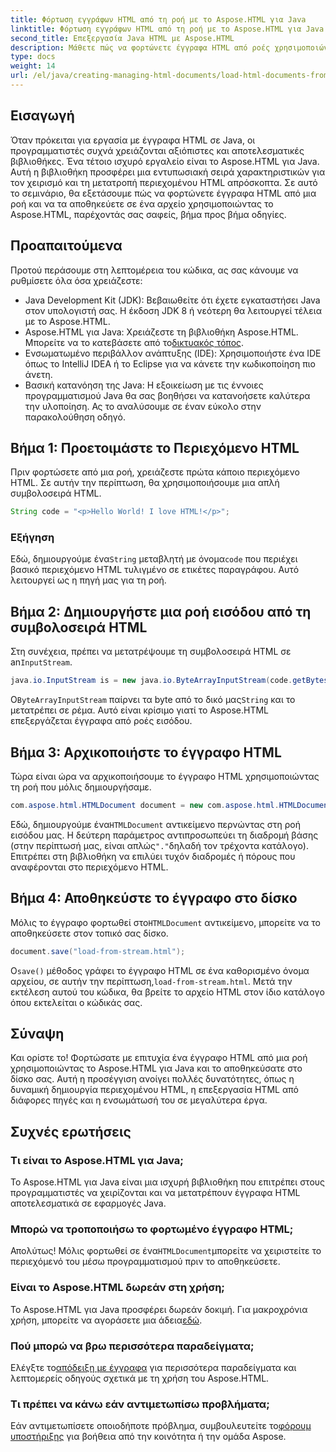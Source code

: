 ```yaml
---
title: Φόρτωση εγγράφων HTML από τη ροή με το Aspose.HTML για Java
linktitle: Φόρτωση εγγράφων HTML από τη ροή με το Aspose.HTML για Java
second_title: Επεξεργασία Java HTML με Aspose.HTML
description: Μάθετε πώς να φορτώνετε έγγραφα HTML από ροές χρησιμοποιώντας το Aspose.HTML για Java. Αυτός ο οδηγός παρέχει έναν οδηγό βήμα προς βήμα για απρόσκοπτη επεξεργασία HTML.
type: docs
weight: 14
url: /el/java/creating-managing-html-documents/load-html-documents-from-stream/
---
```

## Εισαγωγή
Όταν πρόκειται για εργασία με έγγραφα HTML σε Java, οι προγραμματιστές συχνά χρειάζονται αξιόπιστες και αποτελεσματικές βιβλιοθήκες. Ένα τέτοιο ισχυρό εργαλείο είναι το Aspose.HTML για Java. Αυτή η βιβλιοθήκη προσφέρει μια εντυπωσιακή σειρά χαρακτηριστικών για τον χειρισμό και τη μετατροπή περιεχομένου HTML απρόσκοπτα. Σε αυτό το σεμινάριο, θα εξετάσουμε πώς να φορτώνετε έγγραφα HTML από μια ροή και να τα αποθηκεύετε σε ένα αρχείο χρησιμοποιώντας το Aspose.HTML, παρέχοντάς σας σαφείς, βήμα προς βήμα οδηγίες.
## Προαπαιτούμενα
Προτού περάσουμε στη λεπτομέρεια του κώδικα, ας σας κάνουμε να ρυθμίσετε όλα όσα χρειάζεστε:
- Java Development Kit (JDK): Βεβαιωθείτε ότι έχετε εγκαταστήσει Java στον υπολογιστή σας. Η έκδοση JDK 8 ή νεότερη θα λειτουργεί τέλεια με το Aspose.HTML.
-  Aspose.HTML για Java: Χρειάζεστε τη βιβλιοθήκη Aspose.HTML. Μπορείτε να το κατεβάσετε από το[δικτυακός τόπος](https://releases.aspose.com/html/java/).
- Ενσωματωμένο περιβάλλον ανάπτυξης (IDE): Χρησιμοποιήστε ένα IDE όπως το IntelliJ IDEA ή το Eclipse για να κάνετε την κωδικοποίηση πιο άνετη. 
- Βασική κατανόηση της Java: Η εξοικείωση με τις έννοιες προγραμματισμού Java θα σας βοηθήσει να κατανοήσετε καλύτερα την υλοποίηση.
Ας το αναλύσουμε σε έναν εύκολο στην παρακολούθηση οδηγό.
## Βήμα 1: Προετοιμάστε το Περιεχόμενο HTML
Πριν φορτώσετε από μια ροή, χρειάζεστε πρώτα κάποιο περιεχόμενο HTML. Σε αυτήν την περίπτωση, θα χρησιμοποιήσουμε μια απλή συμβολοσειρά HTML.
```java
String code = "<p>Hello World! I love HTML!</p>";
```
### Εξήγηση
 Εδώ, δημιουργούμε ένα`String` μεταβλητή με όνομα`code` που περιέχει βασικό περιεχόμενο HTML τυλιγμένο σε ετικέτες παραγράφου. Αυτό λειτουργεί ως η πηγή μας για τη ροή.
## Βήμα 2: Δημιουργήστε μια ροή εισόδου από τη συμβολοσειρά HTML
 Στη συνέχεια, πρέπει να μετατρέψουμε τη συμβολοσειρά HTML σε an`InputStream`.
```java
java.io.InputStream is = new java.io.ByteArrayInputStream(code.getBytes());
```

 Ο`ByteArrayInputStream` παίρνει τα byte από το δικό μας`String` και το μετατρέπει σε ρέμα. Αυτό είναι κρίσιμο γιατί το Aspose.HTML επεξεργάζεται έγγραφα από ροές εισόδου.
## Βήμα 3: Αρχικοποιήστε το έγγραφο HTML
Τώρα είναι ώρα να αρχικοποιήσουμε το έγγραφο HTML χρησιμοποιώντας τη ροή που μόλις δημιουργήσαμε.
```java
com.aspose.html.HTMLDocument document = new com.aspose.html.HTMLDocument(is, ".");
```

 Εδώ, δημιουργούμε ένα`HTMLDocument` αντικείμενο περνώντας στη ροή εισόδου μας. Η δεύτερη παράμετρος αντιπροσωπεύει τη διαδρομή βάσης (στην περίπτωσή μας, είναι απλώς`"."`δηλαδή τον τρέχοντα κατάλογο). Επιτρέπει στη βιβλιοθήκη να επιλύει τυχόν διαδρομές ή πόρους που αναφέρονται στο περιεχόμενο HTML.
## Βήμα 4: Αποθηκεύστε το έγγραφο στο δίσκο
 Μόλις το έγγραφο φορτωθεί στο`HTMLDocument` αντικείμενο, μπορείτε να το αποθηκεύσετε στον τοπικό σας δίσκο.
```java
document.save("load-from-stream.html");
```

 Ο`save()` μέθοδος γράφει το έγγραφο HTML σε ένα καθορισμένο όνομα αρχείου, σε αυτήν την περίπτωση,`load-from-stream.html`. Μετά την εκτέλεση αυτού του κώδικα, θα βρείτε το αρχείο HTML στον ίδιο κατάλογο όπου εκτελείται ο κώδικάς σας.
## Σύναψη
Και ορίστε το! Φορτώσατε με επιτυχία ένα έγγραφο HTML από μια ροή χρησιμοποιώντας το Aspose.HTML για Java και το αποθηκεύσατε στο δίσκο σας. Αυτή η προσέγγιση ανοίγει πολλές δυνατότητες, όπως η δυναμική δημιουργία περιεχομένου HTML, η επεξεργασία HTML από διάφορες πηγές και η ενσωμάτωσή του σε μεγαλύτερα έργα.

## Συχνές ερωτήσεις
### Τι είναι το Aspose.HTML για Java;
Το Aspose.HTML για Java είναι μια ισχυρή βιβλιοθήκη που επιτρέπει στους προγραμματιστές να χειρίζονται και να μετατρέπουν έγγραφα HTML αποτελεσματικά σε εφαρμογές Java.
### Μπορώ να τροποποιήσω το φορτωμένο έγγραφο HTML;
 Απολύτως! Μόλις φορτωθεί σε ένα`HTMLDocument`μπορείτε να χειριστείτε το περιεχόμενό του μέσω προγραμματισμού πριν το αποθηκεύσετε.
### Είναι το Aspose.HTML δωρεάν στη χρήση;
 Το Aspose.HTML για Java προσφέρει δωρεάν δοκιμή. Για μακροχρόνια χρήση, μπορείτε να αγοράσετε μια άδεια[εδώ](https://purchase.aspose.com/buy).
### Πού μπορώ να βρω περισσότερα παραδείγματα;
 Ελέγξτε το[απόδειξη με έγγραφα](https://reference.aspose.com/html/java/) για περισσότερα παραδείγματα και λεπτομερείς οδηγούς σχετικά με τη χρήση του Aspose.HTML.
### Τι πρέπει να κάνω εάν αντιμετωπίσω προβλήματα;
 Εάν αντιμετωπίσετε οποιοδήποτε πρόβλημα, συμβουλευτείτε το[φόρουμ υποστήριξης](https://forum.aspose.com/c/html/29) για βοήθεια από την κοινότητα ή την ομάδα Aspose.